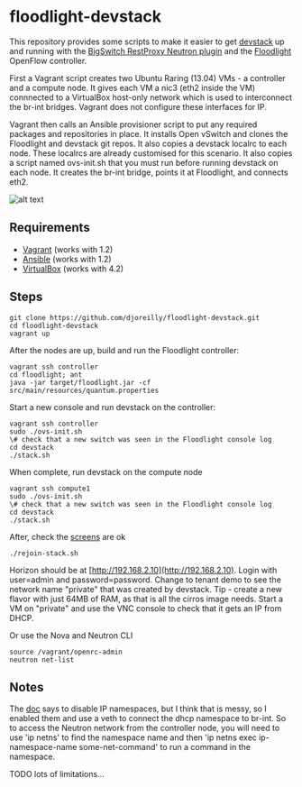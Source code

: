 floodlight-devstack
===================

This repository provides some scripts to make it easier to get [devstack](http://devstack.org/) up and running with the [BigSwitch RestProxy Neutron plugin](https://github.com/openstack/neutron/blob/master/neutron/plugins/bigswitch/plugin.py) and the [Floodlight](http://www.projectfloodlight.org/floodlight/) OpenFlow controller.

First a Vagrant script creates two Ubuntu Raring (13.04) VMs - a controller and a compute node. It gives each VM a nic3 (eth2 inside the VM) connnected to a VirtualBox host-only network which is used to interconnect the br-int bridges. Vagrant does not configure these interfaces for IP.

Vagrant then calls an Ansible provisioner script to put any required packages and repositories in place. It installs Open vSwitch and clones the Floodlight and devstack git repos. It also copies a devstack localrc to each node. These localrcs are already customised for this scenario. It also copies a script named ovs-init.sh that you must run before running devstack on each node. It creates the br-int bridge, points it at Floodlight, and connects eth2.

![alt text](https://docs.google.com/drawings/d/1dmE_s5KD9TRYV9Ee8pGgfdbogDDevuNI5Nue2y3SN7I/edit?usp=sharing "diagram")

Requirements
------------

* [Vagrant](http://www.vagrantup.com/) (works with 1.2)
* [Ansible](http://www.ansibleworks.com/) (works with 1.2)
* [VirtualBox](https://www.virtualbox.org/) (works with 4.2)

Steps
-----

    git clone https://github.com/djoreilly/floodlight-devstack.git
    cd floodlight-devstack
    vagrant up

After the nodes are up, build and run the Floodlight controller:

    vagrant ssh controller
    cd floodlight; ant
    java -jar target/floodlight.jar -cf src/main/resources/quantum.properties

Start a new console and run devstack on the controller:

    vagrant ssh controller
    sudo ./ovs-init.sh
    \# check that a new switch was seen in the Floodlight console log
    cd devstack
    ./stack.sh

When complete, run devstack on the compute node

    vagrant ssh compute1
    sudo ./ovs-init.sh
    \# check that a new switch was seen in the Floodlight console log
    cd devstack
    ./stack.sh


After, check the [screens](http://www.samsarin.com/blog/2007/03/11/gnu-screen-working-with-the-scrollback-buffer/) are ok

    ./rejoin-stack.sh

Horizon should be at [http://192.168.2.10](http://192.168.2.10). Login with user=admin and password=password. Change to tenant demo to see the network name "private" that was created by devstack.
Tip - create a new flavor with just 64MB of RAM, as that is all the cirros image needs. Start a VM on "private" and use the VNC console to check that it gets an IP from DHCP.

Or use the Nova and Neutron CLI

    source /vagrant/openrc-admin
    neutron net-list

Notes
-----
The [doc](http://www.openflowhub.org/display/floodlightcontroller/Install+Floodlight+and+OpenStack+on+Your+Own+Ubuntu+VM) says to disable IP namespaces, but I think that is messy, so I enabled them and use a veth to connect the dhcp namespace to br-int. So to access the Neutron network from the controller node, you will need to use 'ip netns' to find the namespace name and then 'ip netns exec ip-namespace-name some-net-command' to run a command in the namespace.

TODO lots of limitations...
